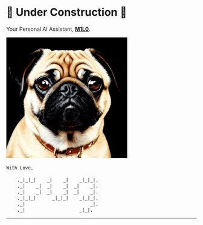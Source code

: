 # 🚧 Under Construction 🚧

Your Personal AI Assistant, [**M1L0**](https://reginaldcg.github.io/love/).

![M1L0](https://github.com/reginaldcg/love/blob/main/assets/img/M1L0_1-3.gif?raw=true)

```
With Love,

	._|_|_|    _|    _|    _|_|_|.
	._|    _|  _|    _|  _|    _|.
	._|    _|  _|    _|  _|    _|.
	._|_|_|      _|_|_|    _|_|_|.
	._|                        _|.
	._|                    _|_|.
```
---
